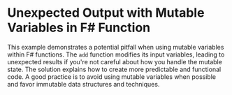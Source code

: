 # Unexpected Output with Mutable Variables in F# Function

This example demonstrates a potential pitfall when using mutable variables within F# functions.  The `add` function modifies its input variables, leading to unexpected results if you're not careful about how you handle the mutable state. The solution explains how to create more predictable and functional code.  A good practice is to avoid using mutable variables when possible and favor immutable data structures and techniques.